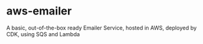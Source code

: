 # aws-emailer
A basic, out-of-the-box ready Emailer Service, hosted in AWS, deployed by CDK, using SQS and Lambda
